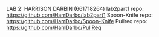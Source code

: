 LAB 2: HARRISON DARBIN (661718264)
lab2part1 repo: https://github.com/HarrDarbo/lab2part1
Spoon-Knife repo: https://github.com/HarrDarbo/Spoon-Knife
Pullreq repo: https://github.com/HarrDarbo/PullReq

